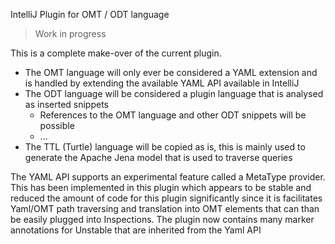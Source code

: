IntelliJ Plugin for OMT / ODT language

> Work in progress

This is a complete make-over of the current plugin.
- The OMT language will only ever be considered a YAML extension and is handled by extending the available YAML API available in IntelliJ
- The ODT language will be considered a plugin language that is analysed as inserted snippets
  - References to the OMT language and other ODT snippets will be possible
  - ...
- The TTL (Turtle) language will be copied as is, this is mainly used to generate the Apache Jena model that is used to traverse queries

The YAML API supports an experimental feature called a MetaType provider. This has been implemented in this plugin which appears to be stable 
and reduced the amount of code for this plugin significantly since it is facilitates Yaml/OMT path traversing and translation into
OMT elements that can than be easily plugged into Inspections.
The plugin now contains many marker annotations for Unstable that are inherited from the Yaml API

